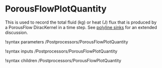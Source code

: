 # PorousFlowPlotQuantity

This is used to record the total fluid (kg) or heat (J) flux that is produced by a PorousFlow DiracKernel in a time step.  See [polyline sinks](sinks.md) for an extended discussion.

!syntax parameters /Postprocessors/PorousFlowPlotQuantity

!syntax inputs /Postprocessors/PorousFlowPlotQuantity

!syntax children /Postprocessors/PorousFlowPlotQuantity
